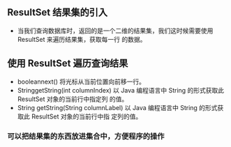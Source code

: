 ## ResultSet 结果集的引入
- 当我们查询数据库时，返回的是一个二维的结果集，我们这时候需要使用 ResultSet 来遍历结果集，获取每一行 的数据。

## 使用 ResultSet 遍历查询结果
- booleannext() 将光标从当前位置向前移一行。
- StringgetString(int columnIndex) 以 Java 编程语言中 String 的形式获取此 ResultSet 对象的当前行中指定列 的值。 
- String getString(String columnLabel) 以 Java 编程语言中 String 的形式获取此 ResultSet 对象的当前行中指 定列的值。
 
### 可以把结果集的东西放进集合中，方便程序的操作